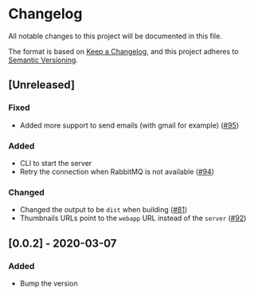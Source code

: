# Changelog

All notable changes to this project will be documented in this file.

The format is based on [Keep a Changelog](https://keepachangelog.com/en/1.0.0/),
and this project adheres to [Semantic Versioning](https://semver.org/spec/v2.0.0.html).

## [Unreleased]

### Fixed

- Added more support to send emails (with gmail for example) ([#95](https://github.com/vickev/howdypix/pull/95))

### Added

- CLI to start the server
- Retry the connection when RabbitMQ is not available ([#94](https://github.com/vickev/howdypix/pull/94))

### Changed

- Changed the output to be `dist` when building ([#81](https://github.com/vickev/howdypix/pull/81))
- Thumbnails URLs point to the `webapp` URL instead of the `server` ([#92](https://github.com/vickev/howdypix/pull/92))

## [0.0.2] - 2020-03-07

### Added

- Bump the version